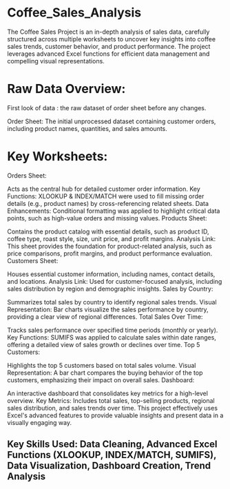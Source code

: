 # Coffee_Sales_Analysis
The Coffee Sales Project is an in-depth analysis of sales data, carefully structured across multiple worksheets to uncover key insights into coffee sales trends, customer behavior, and product performance. The project leverages advanced Excel functions for efficient data management and compelling visual representations.

# Raw Data Overview:
First look of data : the raw dataset of order sheet before any changes.

Order Sheet: The initial unprocessed dataset containing customer orders, including product names, quantities, and sales amounts.

# Key Worksheets:
Orders Sheet:

Acts as the central hub for detailed customer order information.
Key Functions: XLOOKUP & INDEX/MATCH were used to fill missing order details (e.g., product names) by cross-referencing related sheets.
Data Enhancements: Conditional formatting was applied to highlight critical data points, such as high-value orders and missing values.
Products Sheet:

Contains the product catalog with essential details, such as product ID, coffee type, roast style, size, unit price, and profit margins.
Analysis Link: This sheet provides the foundation for product-related analysis, such as price comparisons, profit margins, and product performance evaluation.
Customers Sheet:

Houses essential customer information, including names, contact details, and locations.
Analysis Link: Used for customer-focused analysis, including sales distribution by region and demographic insights.
Sales by Country:

Summarizes total sales by country to identify regional sales trends.
Visual Representation: Bar charts visualize the sales performance by country, providing a clear view of regional differences.
Total Sales Over Time:

Tracks sales performance over specified time periods (monthly or yearly).
Key Functions: SUMIFS was applied to calculate sales within date ranges, offering a detailed view of sales growth or declines over time.
Top 5 Customers:

Highlights the top 5 customers based on total sales volume.
Visual Representation: A bar chart compares the buying behavior of the top customers, emphasizing their impact on overall sales.
Dashboard:

An interactive dashboard that consolidates key metrics for a high-level overview.
Key Metrics: Includes total sales, top-selling products, regional sales distribution, and sales trends over time.
This project effectively uses Excel's advanced features to provide valuable insights and present data in a visually engaging way.

## Key Skills Used: Data Cleaning, Advanced Excel Functions (XLOOKUP, INDEX/MATCH, SUMIFS), Data Visualization, Dashboard Creation, Trend Analysis

